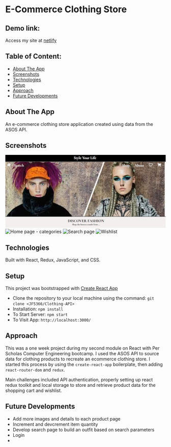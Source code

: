# E-Commerce Clothing Store

## Demo link:
Access my site at [netlify](https://clothing-api.netlify.app/)

## Table of Content:
- [About The App](#about-the-app)
- [Screenshots](#screenshots)
- [Technologies](#technologies)
- [Setup](#setup)
- [Approach](#approach)
- [Future Developments](#future-developments)

## About The App
An e-commerce clothing store application created using data from the ASOS API.

## Screenshots

![Home page](https://github.com/JF5366/Clothing-API/blob/e3a17a575ae245d60abb6a9890f91da5521af0a6/src/images/home.png?raw=true "Home")
![Home page - categories](https://github.com/JF5366/Clothing-API/src/images/categories.png?raw=true "Categories")
![Search page](https://github.com/JF5366/Clothing-API/clothing-api/src/images/skirt.png?raw=true "Search")
![Wishlist](https://github.com/JF5366/Clothing-API/src/images/wishlist.png?raw=true "Wishlist")

## Technologies
Built with React, Redux, JavaScript, and CSS.

## Setup

This project was bootstrapped with [Create React App](https://github.com/facebook/create-react-app)

- Clone the repository to your local machine using the command: `git clone <JF5366/Clothing-API>`
- Installation:  `npm install`   
- To Start Server:  `npm start`  
- To Visit App:  `http://localhost:3000/` 

## Approach

This was a one week project during my second module on React with Per Scholas Computer Engineering bootcamp. I used the ASOS API to source data for clothing products to recreate an ecommerce clothing store. I started this process by using the `create-react-app` boilerplate, then adding `react-router-dom` and `redux`.  

Main challenges included API authentication, properly setting up react redux toolkit and local storage to store and retrieve product data for the shopping cart and wishlist. 

## Future Developments

- Add more images and details to each product page
- Increment and devcrement item quantity 
- Develop search page to build an outfit based on search parameters
- Login
-